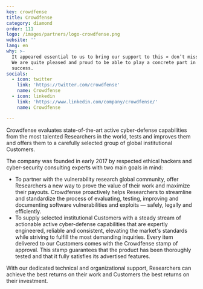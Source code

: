 ```yaml
---
key: crowdfense
title: Crowdfense
category: diamond
order: 111
logo: /images/partners/logo-crowdfense.png
website: ''
lang: en
why: >-
  It appeared essential to us to bring our support to this « don’t miss » event.
  We are quite pleased and proud to be able to play a concrete part in its
  success.  
socials:
  - icon: twitter
    link: 'https://twitter.com/crowdfense'
    name: Crowdfense
  - icon: linkedin
    link: 'https://www.linkedin.com/company/crowdfense/'
    name: Crowdfense

---
```

Crowdfense evaluates state-of-the-art active cyber-defense capabilities from the most talented Researchers in the world, tests and improves them and offers them to a carefully selected group of global institutional Customers.

The company was founded in early 2017 by respected ethical hackers and cyber-security consulting experts with two main goals in mind: 

<ul>
  <li>To partner with the vulnerability research global community, offer Researchers a new way to prove the value of their work and maximize their payouts. Crowdfense proactively helps Researchers to streamline and standardize the process of evaluating, testing, improving and documenting software vulnerabilities and exploits — safely, legally and efficiently. </li>
<li>To supply selected institutional Customers with a steady stream of actionable active cyber-defense capabilities that are expertly engineered, reliable and consistent, elevating the market's standards while striving to fulfill the most demanding inquiries. Every item delivered to our Customers comes with the Crowdfense stamp of approval. This stamp guarantees that the product has been thoroughly tested and that it fully satisfies its advertised features.</li>
</ul>

With our dedicated technical and organizational support, Researchers can achieve the best returns on their work and Customers the best returns on their investment.
